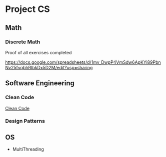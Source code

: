 # Project CS

## Math

### Discrete Math

Proof of all exercises completed

https://docs.google.com/spreadsheets/d/1mv_DwpP4VmSdw6ApKYi89PbnNv25fvqbhRIbkDx5D2M/edit?usp=sharing

## Software Engineering

### Clean Code

[Clean Code](https://github.com/abhijeet1069/CS/tree/main/Software-Engineering/Uncle%20Bob)

### Design Patterns

## OS

- MultiThreading